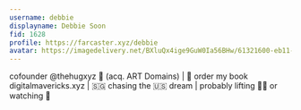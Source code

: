 ```yaml
---
username: debbie
displayname: Debbie Soon
fid: 1628
profile: https://farcaster.xyz/debbie
avatar: https://imagedelivery.net/BXluQx4ige9GuW0Ia56BHw/61321600-eb11-4ccb-e5f7-6ed519f6b000/original
---
```


cofounder @thehugxyz 🤗 (acq. ART Domains) | 📔 order my book digitalmavericks.xyz | 🇸🇬 chasing the 🇺🇸 dream | probably lifting 🏋️‍♀️ or watching 🏈
